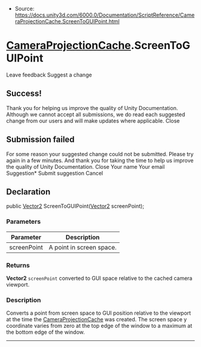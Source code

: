 * Source: https://docs.unity3d.com/6000.0/Documentation/ScriptReference/CameraProjectionCache.ScreenToGUIPoint.html

#  [CameraProjectionCache](https://docs.unity3d.com/6000.0/Documentation/ScriptReference/CameraProjectionCache.html).ScreenToGUIPoint
Leave feedback
Suggest a change
## Success!
Thank you for helping us improve the quality of Unity Documentation. Although we cannot accept all submissions, we do read each suggested change from our users and will make updates where applicable.
Close
## Submission failed
For some reason your suggested change could not be submitted. Please <a>try again</a> in a few minutes. And thank you for taking the time to help us improve the quality of Unity Documentation.
Close
Your name Your email Suggestion* Submit suggestion
Cancel
## Declaration
public [Vector2](https://docs.unity3d.com/6000.0/Documentation/ScriptReference/Vector2.html) ScreenToGUIPoint([Vector2](https://docs.unity3d.com/6000.0/Documentation/ScriptReference/Vector2.html) screenPoint); 
### Parameters
Parameter | Description  
---|---  
screenPoint | A point in screen space.  
### Returns
**Vector2** `screenPoint` converted to GUI space relative to the cached camera viewport. 
### Description
Converts a point from screen space to GUI position relative to the viewport at the time the [CameraProjectionCache](https://docs.unity3d.com/6000.0/Documentation/ScriptReference/CameraProjectionCache.html) was created.
The screen space y coordinate varies from zero at the top edge of the window to a maximum at the bottom edge of the window.
* * *
